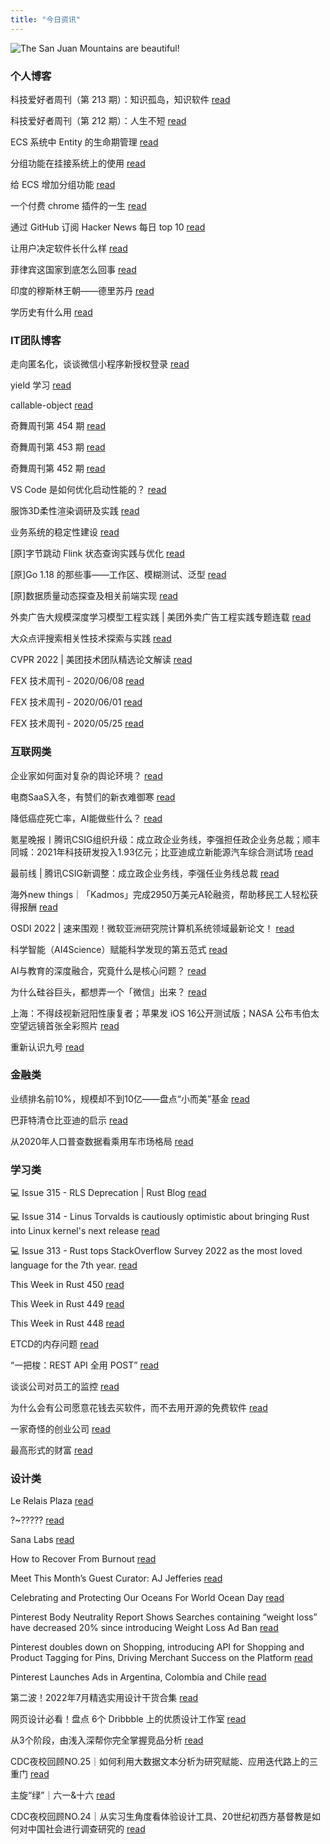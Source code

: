 ```yaml
---
title: "今日资讯"
---
```


![The San Juan Mountains are beautiful!](https://cn.bing.com/th?id=OHR.SpiralHill_EN-US8098037208_UHD.jpg "San Juan Mountains")

### 个人博客

   科技爱好者周刊（第 213 期）：知识孤岛，知识软件 [read](http://www.ruanyifeng.com/blog/2022/07/weekly-issue-213.html)

   科技爱好者周刊（第 212 期）：人生不短 [read](http://www.ruanyifeng.com/blog/2022/07/weekly-issue-212.html)

   ECS 系统中 Entity 的生命期管理 [read](https://blog.codingnow.com/2022/07/entity_lifespan.html)

   分组功能在挂接系统上的使用 [read](https://blog.codingnow.com/2022/07/group_mount.html)

   给 ECS 增加分组功能 [read](https://blog.codingnow.com/2022/06/ecs_group.html)

   一个付费 chrome 插件的一生 [read](https://blog.t9t.io/star-history-2021-01-21/)

   通过 GitHub 订阅 Hacker News 每日 top 10 [read](https://blog.t9t.io/headllines-2020-09-03/)

   让用户决定软件长什么样 [read](https://blog.t9t.io/let-user-design-2020-06-18/)

   菲律宾这国家到底怎么回事 [read](https://www.kymjs.com/history/2022/05/11/01)

   印度的穆斯林王朝——德里苏丹 [read](https://www.kymjs.com/pay/history/2022/05/08/01)

   学历史有什么用 [read](https://www.kymjs.com/history/2022/05/04/01)

### IT团队博客

   走向匿名化，谈谈微信小程序新授权登录 [read](http://www.alloyteam.com/2021/04/15431/)

   yield 学习 [read](http://www.alloyteam.com/2021/03/15427/)

   callable-object [read](http://www.alloyteam.com/2021/03/callable-object/)

   奇舞周刊第 454 期 [read](https://weekly.75.team/issue454.html)

   奇舞周刊第 453 期 [read](https://weekly.75.team/issue453.html)

   奇舞周刊第 452 期 [read](https://weekly.75.team/issue452.html)

   VS Code 是如何优化启动性能的？ [read](https://fed.taobao.org/blog/taofed/do71ct/wpsf10)

   服饰3D柔性渲染调研及实践 [read](https://fed.taobao.org/blog/taofed/do71ct/fufsgh)

   业务系统的稳定性建设 [read](https://fed.taobao.org/blog/taofed/do71ct/fc3cy0)

   \[原\]字节跳动 Flink 状态查询实践与优化 [read](https://blog.csdn.net/ByteDanceTech/article/details/125755236)

   \[原\]Go 1.18 的那些事——工作区、模糊测试、泛型 [read](https://blog.csdn.net/ByteDanceTech/article/details/125734590)

   \[原\]数据质量动态探查及相关前端实现 [read](https://blog.csdn.net/ByteDanceTech/article/details/125670112)

   外卖广告大规模深度学习模型工程实践 \| 美团外卖广告工程实践专题连载 [read](https://tech.meituan.com/2022/07/06/largescaledeeplearningmodel-engineeringpractice-in-mtwaimaiad.html)

   大众点评搜索相关性技术探索与实践 [read](https://tech.meituan.com/2022/07/06/semantic-relevance-matching.html)

   CVPR 2022 \| 美团技术团队精选论文解读 [read](https://tech.meituan.com/2022/06/23/cvpr-2022-meituan.html)

   FEX 技术周刊 - 2020/06/08 [read](http://fex.baidu.com/blog/2020/06/fex-weekly-08//)

   FEX 技术周刊 - 2020/06/01 [read](http://fex.baidu.com/blog/2020/06/fex-weekly-01//)

   FEX 技术周刊 - 2020/05/25 [read](http://fex.baidu.com/blog/2020/05/fex-weekly-25//)

### 互联网类

   企业家如何面对复杂的舆论环境？ [read](http://www.huxiu.com/article/605734.html?f=wangzhan)

   电商SaaS入冬，有赞们的新衣难御寒 [read](http://www.huxiu.com/article/605215.html?f=wangzhan)

   降低癌症死亡率，AI能做些什么？ [read](http://www.huxiu.com/article/605133.html?f=wangzhan)

   氪星晚报丨腾讯CSIG组织升级：成立政企业务线，李强担任政企业务总裁；顺丰同城：2021年科技研发投入1.93亿元；比亚迪成立新能源汽车综合测试场 [read](https://36kr.com/p/1824315207233670)

   最前线 \| 腾讯CSIG新调整：成立政企业务线，李强任业务线总裁 [read](https://36kr.com/p/1824270478241925)

   海外new things｜「Kadmos」完成2950万美元A轮融资，帮助移民工人轻松获得报酬 [read](https://36kr.com/p/1824261198753921)

   OSDI 2022 \| 速来围观！微软亚洲研究院计算机系统领域最新论文！ [read](https://www.msra.cn/zh-cn/news/features/osdi-2022)

   科学智能（AI4Science）赋能科学发现的第五范式 [read](https://www.msra.cn/zh-cn/news/features/ai4science)

   AI与教育的深度融合，究竟什么是核心问题？ [read](https://www.msra.cn/zh-cn/news/features/yan-xia-chanjin-zheng)

   为什么硅谷巨头，都想弄一个「微信」出来？ [read](http://www.geekpark.net/news/305036)

   上海：不得歧视新冠阳性康复者；苹果发 iOS 16公开测试版；NASA 公布韦伯太空望远镜首张全彩照片 [read](http://www.geekpark.net/news/304996)

   重新认识九号 [read](http://www.geekpark.net/news/304993)

### 金融类

   业绩排名前10%，规模却不到10亿——盘点“小而美”基金 [read](http://xueqiu.com/1810621710/225128641)

   巴菲特清仓比亚迪的启示 [read](http://xueqiu.com/6169865362/225105805)

   从2020年人口普查数据看乘用车市场格局 [read](http://xueqiu.com/5436386345/225049938)

### 学习类

   💻 Issue 315 - RLS Deprecation \| Rust Blog [read](https://rust.libhunt.com/newsletter/315)

   💻 Issue 314 - Linus Torvalds is cautiously optimistic about bringing Rust into Linux kernel's next release [read](https://rust.libhunt.com/newsletter/314)

   💻 Issue 313 - Rust tops StackOverflow Survey 2022 as the most loved language for the 7th year. [read](https://rust.libhunt.com/newsletter/313)

   This Week in Rust 450 [read](https://this-week-in-rust.org/blog/2022/07/06/this-week-in-rust-450/)

   This Week in Rust 449 [read](https://this-week-in-rust.org/blog/2022/06/29/this-week-in-rust-449/)

   This Week in Rust 448 [read](https://this-week-in-rust.org/blog/2022/06/22/this-week-in-rust-448/)

   ETCD的内存问题 [read](https://coolshell.cn/articles/22242.html)

   “一把梭：REST API 全用 POST” [read](https://coolshell.cn/articles/22173.html)

   谈谈公司对员工的监控 [read](https://coolshell.cn/articles/22157.html)

   为什么会有公司愿意花钱去买软件，而不去用开源的免费软件 [read](https://wanqu.co/p/7581?s=rss)

   一家奇怪的创业公司 [read](https://wanqu.co/p/7580?s=rss)

   最高形式的财富 [read](https://wanqu.co/p/7579?s=rss)

### 设计类

   Le Relais Plaza [read](https://www.behance.net/gallery/147562285/Le-Relais-Plaza)

   ?~????? [read](https://www.behance.net/gallery/142833903/_)

   Sana Labs [read](https://www.behance.net/gallery/147901325/Sana-Labs)

   How to Recover From Burnout [read](https://medium.com/behance-blog/how-to-recover-from-burnout-d9d783a09c68?source=rss-f5272b7f3182------2)

   Meet This Month’s Guest Curator: AJ Jefferies [read](https://medium.com/behance-blog/meet-this-months-guest-curator-aj-jeffries-df95220b780f?source=rss-f5272b7f3182------2)

   Celebrating and Protecting Our Oceans For World Ocean Day [read](https://medium.com/behance-blog/celebrating-and-protecting-our-oceans-for-world-ocean-day-2c24a64c913e?source=rss-f5272b7f3182------2)

   Pinterest Body Neutrality Report Shows Searches containing “weight loss” have decreased 20% since introducing Weight Loss Ad Ban [read](https://newsroom.pinterest.com/en/post/pinterest-body-neutrality-report-shows-searches-containing-weight-loss-have-decreased-20-since)

   Pinterest doubles down on Shopping, introducing API for Shopping and Product Tagging for Pins, Driving Merchant Success on the Platform [read](https://newsroom.pinterest.com/en/post/pinterest-doubles-down-on-shopping-introducing-api-for-shopping-and-product-tagging-for-pins-0)

   Pinterest Launches Ads in Argentina, Colombia and Chile [read](https://newsroom.pinterest.com/en/post/pinterest-launches-ads-in-argentina-colombia-and-chile)

   第二波！2022年7月精选实用设计干货合集 [read](https://www.uisdc.com/2022-7-design-resources-vol2)

   网页设计必看！盘点 6个 Dribbble 上的优质设计工作室 [read](https://www.uisdc.com/6-dribbble-design-studios)

   从3个阶段，由浅入深帮你完全掌握竞品分析 [read](https://www.uisdc.com/analysis-for-competitive-products)

   CDC夜校回顾NO.25｜如何利用大数据文本分析为研究赋能、应用迭代路上的三重门 [read](https://cdc.tencent.com/2022/06/08/cdc%e5%a4%9c%e6%a0%a1%e5%9b%9e%e9%a1%beno-25%ef%bd%9c%e5%a6%82%e4%bd%95%e5%88%a9%e7%94%a8%e5%a4%a7%e6%95%b0%e6%8d%ae%e6%96%87%e6%9c%ac%e5%88%86%e6%9e%90%e4%b8%ba%e7%a0%94%e7%a9%b6%e8%b5%8b%e8%83%bd-2/)

   主旋“绿”｜六一&十六 [read](https://cdc.tencent.com/2022/06/07/%e4%b8%bb%e6%97%8b%e7%bb%bf%ef%bd%9c%e5%85%ad%e4%b8%80%e5%8d%81%e5%85%ad/)

   CDC夜校回顾NO.24｜从实习生角度看体验设计工具、20世纪初西方基督教是如何对中国社会进行调查研究的 [read](https://cdc.tencent.com/2022/06/06/cdc%e5%a4%9c%e6%a0%a1%e5%9b%9e%e9%a1%beno-24%ef%bd%9c%e4%bb%8e%e5%ae%9e%e4%b9%a0%e7%94%9f%e8%a7%92%e5%ba%a6%e7%9c%8b%e4%bd%93%e9%aa%8c%e8%ae%be%e8%ae%a1%e5%b7%a5%e5%85%b7%e3%80%8120%e4%b8%96%e7%ba%aa/)

